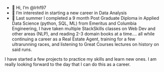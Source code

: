 - 👋 Hi, I’m @lrhf97
- 👀 I’m interested in starting a new career in Data Analysis
- 🌱 Last summer I completed a 9 month Post Graduate Diploma in Applied Data Science (python, SQL, ML) from Emeritus and Columbia Engineering, I have 
taken multiple StackSkills classes on Web Dev and other areas (NLP), and reading 2-3 domain books at a time.... all while continuing a career
as a Real Estate Agent, training for a few ultrarunning races, and listening to Great Courses lectures on history on said runs.

I have started a few projects to practice my skills and learn new ones.  I am really looking forward to the day that I can do this as a career.

<!---
lrhf97/lrhf97 is a ✨ special ✨ repository because its `README.md` (this file) appears on your GitHub profile.
You can click the Preview link to take a look at your changes.
--->
